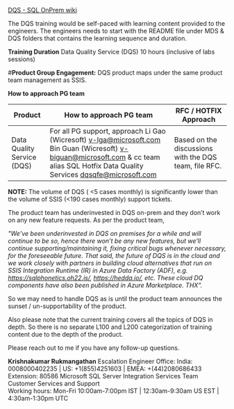 [DQS - SQL OnPrem wiki](https://microsoft.sharepoint.com/teams/bidpwiki/Pages1/Data%20Quality%20Services.aspx)

The DQS training would be self-paced with learning content provided to the engineers. The engineers needs to start with the README file under MDS & DQS folders that contains the learning sequence and duration.

**Training Duration**
Data Quality Service (DQS)
10 hours (inclusive of labs sessions)

 
#**Product Group Engagement:**
DQS product maps under the same product team management as SSIS.

**How to approach PG team**

| Product |How to approach PG team  | RFC / HOTFIX Approach |
|--|--|--|
| Data Quality Service (DQS) | For all PG support, approach Li Gao (Wicresoft) <v-lga@microsoft.com> Bin Guan (Wicresoft) <v-biguan@microsoft.com> & cc team alias SQL Hotfix Data Quality Services <dqsqfe@microsoft.com> | <Very Rare> Based on the discussions with the DQS team, file RFC. |


**NOTE:** The volume of DQS ( <5 cases monthly) is significantly lower than the volume of SSIS (<190 cases monthly) support tickets.

The product team has underinvested in DQS on-prem and they don’t work on any new feature requests. As per the product team, 

_"We’ve been underinvested in DQS on premises for a while and will continue to be so, hence there won’t be any new features, but we’ll continue supporting/maintaining it, fixing critical bugs whenever necessary, for the foreseeable future.  That said, the future of DQS is in the cloud and we work closely with partners in building cloud alternatives that run on SSIS Integration Runtime (IR) in Azure Data Factory (ADF), e.g. https://sqlphonetics.oh22.is/, https://hedda.io/, etc.  These cloud DQ components have also been published in Azure Marketplace.  THX”._  

So we may need to handle DQS as is until the product team announces the sunset / un-supportability of the product.

 
Also please note that the current training covers all the topics of DQS in depth. So there is no separate L100 and L200 categorization of training content due to the depth of the product.

Please reach out to me if you have any follow-up questions.


**Krishnakumar Rukmangathan**
Escalation Engineer                                                          Office: India: 0008000402235 | US: +1(855)4251603 | EMEA: +(44)2080686433  Extension: 80586
Microsoft SQL Server Integration Services Team                
Customer Services and Support                                          
Working hours: Mon-Fri 10:00am-7:00pm IST | 12:30am-9:30am US EST | 4:30am-1:30pm UTC